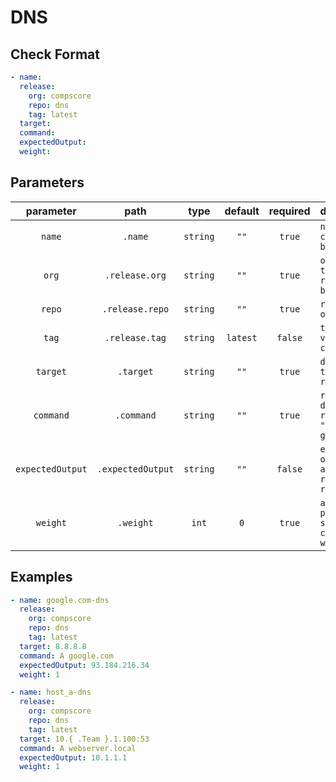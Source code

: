 # DNS

## Check Format

```yaml
- name:
  release:
    org: compscore
    repo: dns
    tag: latest
  target:
  command:
  expectedOutput:
  weight:
```

## Parameters

|    parameter     |       path        |   type   | default  | required | description                                        |
| :--------------: | :---------------: | :------: | :------: | :------: | :------------------------------------------------- |
|      `name`      |      `.name`      | `string` |   `""`   |  `true`  | `name of check (must be unique)`                   |
|      `org`       |  `.release.org`   | `string` |   `""`   |  `true`  | `organization that check repository belongs to`    |
|      `repo`      |  `.release.repo`  | `string` |   `""`   |  `true`  | `repository of the check`                          |
|      `tag`       |  `.release.tag`   | `string` | `latest` | `false`  | `tagged version of check`                          |
|     `target`     |     `.target`     | `string` |   `""`   |  `true`  | `dns server to use to resolve`                     |
|    `command`     |    `.command`     | `string` |   `""`   |  `true`  | `record and domain to resolve; ex: "A google.com"` |
| `expectedOutput` | `.expectedOutput` | `string` |   `""`   | `false`  | `expected output for any of the returned results`  |
|     `weight`     |     `.weight`     |  `int`   |   `0`    |  `true`  | `amount of points a successful check is worth`     |

## Examples

```yaml
- name: google.com-dns
  release:
    org: compscore
    repo: dns
    tag: latest
  target: 8.8.8.8
  command: A google.com
  expectedOutput: 93.184.216.34
  weight: 1
```

```yaml
- name: host_a-dns
  release:
    org: compscore
    repo: dns
    tag: latest
  target: 10.{ .Team }.1.100:53
  command: A webserver.local
  expectedOutput: 10.1.1.1
  weight: 1
```
